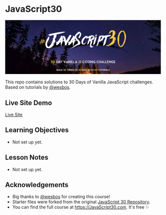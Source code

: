 # JavaScript30
<img src="./misc/javascript-30.png" alt="javascript 30 written in a starry purple sky" width="800" />

This repo contains solutions to 30 Days of Vanilla JavaScript challenges. Based on tutorials by [@wesbos](https://twitter.com/wesbos).

## Live Site Demo

[Live Site](https://zowdk.github.io/JavaScript30/index.html)

## Learning Objectives

- Not set up yet.

## Lesson Notes

 - Not set up yet. 

## Acknowledgements

- Big thanks to [@wesbos]("https://twitter.com/wesbos") for creating this course!
- Starter files were forked from the original [JavaScript 30 Repository]("https://github.com/wesbos/JavaScript30").
- You can find the full course at https://JavaScript30.com. It's free ✨
 

